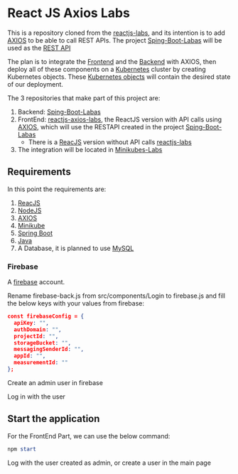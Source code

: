 # React JS Axios Labs

This is a repository cloned from the [reactjs-labs][1], and its intention is to add [AXIOS][11] to be able to call REST APIs. The project [Sping-Boot-Labas][9] will be used as the [REST API][4]

The plan is to integrate the [Frontend][5] and the [Backend][6] with AXIOS, then deploy all of these components on a [Kubernetes][7] cluster by creating Kubernetes objects. These [Kubernetes objects][8] will contain the desired state of our deployment.

The 3 repositories that make part of this project are:
1. Backend: [Sping-Boot-Labas][9]
2. FrontEnd: [reactjs-axios-labs][10], the ReactJS version with API calls using [AXIOS][11], which will use the RESTAPI created in the project [Sping-Boot-Labas][9]
    - There is a [ReacJS][13] version without API calls [reactjs-labs][1]
3. The integration will be located in [Minikubes-Labs][15]

## Requirements

In this point the requirements are:
1. [ReacJS][16]
2. [NodeJS][17]
3. [AXIOS][18]
4. [Minikube][19]
5. [Spring Boot][20]
6. [Java][21]
7. A Database, it is planned to use [MySQL][22]

### Firebase

A [firebase][23] account.

Rename firebase-back.js from src/components/Login to firebase.js and fill the below keys with your values from firebase:

```json
const firebaseConfig = {
  apiKey: "",
  authDomain: "",
  projectId: "",
  storageBucket: "",
  messagingSenderId: "",
  appId: "",
  measurementId: ""
};
```

Create an admin user in firebase

Log in with the user

## Start the application

For the FrontEnd Part, we can use the below command:

```powershell
npm start
```

Log with the user created as admin, or create a user in the main page

  [1]: https://github.com/vladcuevas/reactjs-labs
  [2]: https://github.com/axios/axios
  [3]: https://github.com/vladcuevas/spring-boot-labas
  [4]: https://www.redhat.com/en/topics/api/what-is-a-rest-api
  [5]: https://en.wikipedia.org/wiki/Front-end_web_development
  [6]: https://en.wikipedia.org/wiki/Frontend_and_backend
  [7]: https://kubernetes.io/
  [8]: https://kubernetes.io/docs/concepts/overview/working-with-objects/kubernetes-objects/
  [9]: https://github.com/vladcuevas/spring-boot-labas
  [10]: https:/https://github.com/vladcuevas/spring-boot-labas/github.com/vladcuevas/spring-boot-labas
  [11]: https://github.com/axios/axios
  [12]: https://github.com/vladcuevas/spring-boot-labas
  [13]: https://reactjs.org/
  [14]: https://github.com/vladcuevas/reactjs-labs
  [15]: https://github.com/vladcuevas/Minikubes-Labs
  [16]: https://reactjs.org/
  [17]: https://nodejs.org/en/
  [18]: https://github.com/axios/axios
  [19]: https://minikube.sigs.k8s.io/docs/start/
  [20]: https://spring.io/projects/spring-boot
  [21]: https://openjdk.org/
  [22]: https://www.mysql.com/
  [23]: https://firebase.google.com/
